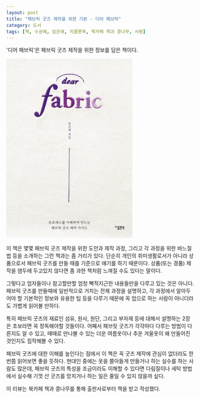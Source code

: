 ```yaml
---
layout: post
title: "패브릭 굿즈 제작을 위한 기본 - 디어 패브릭"
category: 도서
tags: [책, 수공예, 임은애, 지콜론북, 북카페 책과 콩나무, 서평]
---
```


'디어 패브릭'은
패브릭 굿즈 제작을 위한 정보를 담은 책이다.

![표지](/images/dear-fabric-book-h480.jpg)

이 책은 몇몇 패브릭 굿즈 제작을 위한 도안과 제작 과정,
그리고 각 과정을 위한 바느질법 등을 소개하는 그런 책과는 좀 거리가 있다.
단순히 개인의 취미생활로서가 아니라 상품으로서 패브릭 굿즈를 만들 때를 기준으로 얘기를 하기 때문이다.
상품(또는 경품) 제작을 염두에 두고있지 않다면 좀 과한 책처럼 느껴질 수도 있다는 말이다.

그렇다고 업자들이나 참고할만할 엄청 뻑적지근한 내용들만을 다루고 있는 것은 아니다.
패브릭 굿즈를 만들때에 일반적으로 거치는 전체 과정을 설명하고,
각 과정에서 알아두어야 할 기본적인 정보와 유용한 팁 등을 다루기 때문에
꼭 업으로 하는 사람이 아니더라도 가볍게 읽어볼 만하다.

특히 패브릭 굿즈의 재료인 섬유, 원사, 원단, 그리고 부자재 등에 대해서 설명하는 2장은
초보라면 꼭 정독해야할 것들이다.
어째서 패브릿 굿즈가 각각마다 다루는 방법이 다른지도 알 수 있고,
때때로 만나볼 수 있는 더운 여름옷이나 추운 겨울옷이 왜 만들어진 것인지도 짐작해볼 수 있다.

패브릭 굿즈에 대한 이해를 높인다는 점에서
이 책은 꼭 굿즈 제작에 관심이 없더라도 한번쯤 읽어보면 좋을 듯하다.
현대인 중에는 옷을 쫄아들게 만들거나 하는 실수를 하는 사람도 많은데,
패브릭 굿즈의 특성을 조금이라도 이해할 수 있다면
다림질이나 세탁 방법에서 실수해 기껏 산 굿즈를 망치거나 하는 일은 줄일 수 있지 않을까 싶다.



<div class="im im-info">
이 리뷰는 북카페 책과 콩나무를 통해 출판사로부터 책을 받고 작성했다.
</div>
